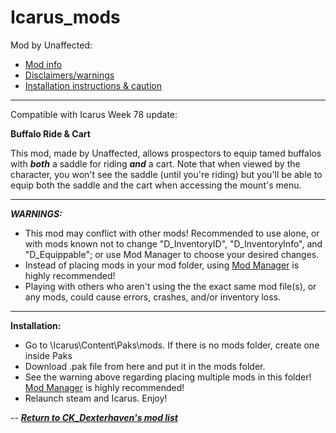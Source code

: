 # Icarus_mods
Mod by Unaffected:

* [Mod info](#mod)
* [Disclaimers/warnings](#warnings)
* [Installation instructions & caution](#install)

---

Compatible with Icarus Week 78 update:

<a name="mod">__Buffalo Ride & Cart__</a>

This mod, made by Unaffected, allows prospectors to equip tamed buffalos with ***both*** a saddle for riding ***and*** a cart. Note that when viewed by the character, you won't see the saddle (until you're riding) but you'll be able to equip both the saddle and the cart when accessing the mount's menu.

---

<a name="warnings">*__WARNINGS:__*</a>

* This mod may conflict with other mods! Recommended to use alone, or with mods known not to change "D_InventoryID", "D_InventoryInfo", and "D_Equippable"; or use Mod Manager to choose your desired changes.
* Instead of placing mods in your mod folder, using [Mod Manager](https://github.com/Jimk72/Icarus_Software) is highly recommended!
* Playing with others who aren't using the the exact same mod file(s), or any mods, could cause errors, crashes, and/or inventory loss.

---

<a name="install">__Installation:__</a>

* Go to \Icarus\Content\Paks\mods. If there is no mods folder, create one inside Paks
* Download .pak file from here and put it in the mods folder.
* See the warning above regarding placing multiple mods in this folder! [Mod Manager](https://github.com/Jimk72/Icarus_Software) is highly recommended! 
* Relaunch steam and Icarus. Enjoy!

-- [*__Return to CK_Dexterhaven's mod list__*](https://github.com/ckdextergames/Icarus_mods)